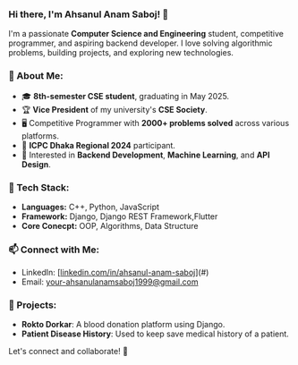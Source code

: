 ### Hi there, I'm Ahsanul Anam Saboj! 👋

I'm a passionate **Computer Science and Engineering** student, competitive programmer, and aspiring backend developer. I love solving algorithmic problems, building projects, and exploring new technologies. 

### 🔹 About Me:
- 🎓 **8th-semester CSE student**, graduating in May 2025.
- 🏆 **Vice President** of my university's **CSE Society**.
- 🖥️ Competitive Programmer with **2000+ problems solved** across various platforms.
- 🏅 **ICPC Dhaka Regional 2024** participant.
- 🌟 Interested in **Backend Development**, **Machine Learning**, and **API Design**.


### 🔹 Tech Stack:
- **Languages:** C++, Python, JavaScript
- **Framework:** Django, Django REST Framework,Flutter
- **Core Conecpt:** OOP, Algorithms, Data Structure

### 📫 Connect with Me:
- LinkedIn: [[linkedin.com/in/ahsanul-anam-saboj](https://bd.linkedin.com/in/ahsanulanam)](#)
- Email: [your-ahsanulanamsaboj1999@gmail.com](mailto:ahsanulanamsaboj1999@gmail.com)


### 🚀 Projects:
- **Rokto Dorkar**: A blood donation platform using Django.
- **Patient Disease History**: Used to keep save medical history of a patient.




Let's connect and collaborate! 🤝
